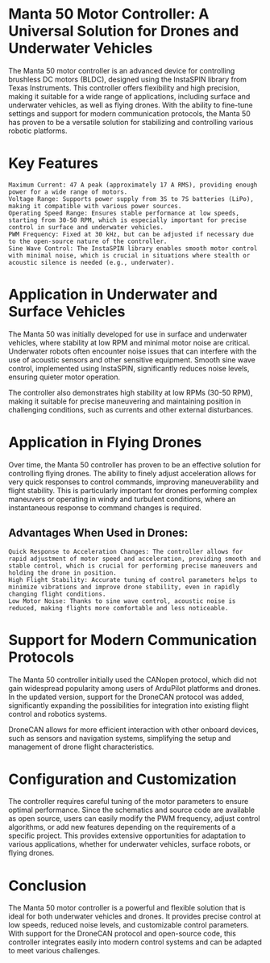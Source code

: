 # Manta 50 Motor Controller: A Universal Solution for Drones and Underwater Vehicles
The Manta 50 motor controller is an advanced device for controlling brushless DC motors (BLDC), designed using the InstaSPIN library from Texas Instruments. This controller offers flexibility and high precision, making it suitable for a wide range of applications, including surface and underwater vehicles, as well as flying drones. With the ability to fine-tune settings and support for modern communication protocols, the Manta 50 has proven to be a versatile solution for stabilizing and controlling various robotic platforms.

# Key Features
    Maximum Current: 47 A peak (approximately 17 A RMS), providing enough power for a wide range of motors.
    Voltage Range: Supports power supply from 3S to 7S batteries (LiPo), making it compatible with various power sources.
    Operating Speed Range: Ensures stable performance at low speeds, starting from 30-50 RPM, which is especially important for precise control in surface and underwater vehicles.
    PWM Frequency: Fixed at 30 kHz, but can be adjusted if necessary due to the open-source nature of the controller.
    Sine Wave Control: The InstaSPIN library enables smooth motor control with minimal noise, which is crucial in situations where stealth or acoustic silence is needed (e.g., underwater).
# Application in Underwater and Surface Vehicles
The Manta 50 was initially developed for use in surface and underwater vehicles, where stability at low RPM and minimal motor noise are critical. Underwater robots often encounter noise issues that can interfere with the use of acoustic sensors and other sensitive equipment. Smooth sine wave control, implemented using InstaSPIN, significantly reduces noise levels, ensuring quieter motor operation.

The controller also demonstrates high stability at low RPMs (30-50 RPM), making it suitable for precise maneuvering and maintaining position in challenging conditions, such as currents and other external disturbances.

# Application in Flying Drones
Over time, the Manta 50 controller has proven to be an effective solution for controlling flying drones. The ability to finely adjust acceleration allows for very quick responses to control commands, improving maneuverability and flight stability. This is particularly important for drones performing complex maneuvers or operating in windy and turbulent conditions, where an instantaneous response to command changes is required.

## Advantages When Used in Drones:
    Quick Response to Acceleration Changes: The controller allows for rapid adjustment of motor speed and acceleration, providing smooth and stable control, which is crucial for performing precise maneuvers and holding the drone in position.
    High Flight Stability: Accurate tuning of control parameters helps to minimize vibrations and improve drone stability, even in rapidly changing flight conditions.
    Low Motor Noise: Thanks to sine wave control, acoustic noise is reduced, making flights more comfortable and less noticeable.
# Support for Modern Communication Protocols
The Manta 50 controller initially used the CANopen protocol, which did not gain widespread popularity among users of ArduPilot platforms and drones. In the updated version, support for the DroneCAN protocol was added, significantly expanding the possibilities for integration into existing flight control and robotics systems.

DroneCAN allows for more efficient interaction with other onboard devices, such as sensors and navigation systems, simplifying the setup and management of drone flight characteristics.

# Configuration and Customization
The controller requires careful tuning of the motor parameters to ensure optimal performance. Since the schematics and source code are available as open source, users can easily modify the PWM frequency, adjust control algorithms, or add new features depending on the requirements of a specific project. This provides extensive opportunities for adaptation to various applications, whether for underwater vehicles, surface robots, or flying drones.

# Conclusion
The Manta 50 motor controller is a powerful and flexible solution that is ideal for both underwater vehicles and drones. It provides precise control at low speeds, reduced noise levels, and customizable control parameters. With support for the DroneCAN protocol and open-source code, this controller integrates easily into modern control systems and can be adapted to meet various challenges.